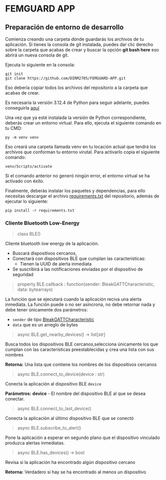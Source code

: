 <h1> FEMGUARD APP </h1>

<h2> Preparación de entorno de desarrollo </h2>

Comienza creando una carpeta dónde guardarás los archivos de tu aplicación. Si tienes la consola de git instalada, puedes dar clic derecho sobre la carpeta que acabas de crear y buscar la opción **git bash here** eso abrirá un nueva consola de git.

Ejecuta lo siguiente en la consola:

```
git init
git clone https://github.com/DIRM2705/FEMGUARD-APP.git
```
Eso debería copiar todos los archivos del repositorio a la carpeta que acabas de crear.

Es necesaria la versión 3.12.4 de Python para seguir adelante, puedes conseguirla [aquí](https://www.python.org/downloads/)

Una vez que ya esté instalada la versión de Python correspondiente, deberás crear un entorno virtual. Para ello, ejecuta el siguiente comando en tu CMD:

```
py -m venv venv
```

Eso creará una carpeta llamada venv en tu locación actual que tendrá los archivos que conforman tu entorno virutal. Para activarlo copia el siguiente comando:

```
venv/Scripts/activate
```
Si el comando anterior no generó ningún error, el entorno virtual se ha activado con éxito.

Finalmente, deberás instalar los paquetes y dependencias, para ello necesitas descargar el archivo [requirements.txt]() del repositorio, además de ejecutar lo siguiente:

```
pip install -r requirements.txt
```

<h3> Cliente Bluetooth Low-Energy </h3>

> class BLE()

Cliente bluetooth low energy de la aplicación.
- Buscará dispositivos cercanos,
- Conectará con dispositivos BLE que cumplan las características:
    - Tienen la UUID de alerta inmediata
- Se suscribirá a las notificaciones enviadas por el dispositivo de seguridad

> property BLE.callback : function(sender: BleakGATTCharacteristic, data: bytearrays)

La función que se ejecutará cuando la aplicación reciva una alerta inmediata.
La función puede o no ser asíncrona, no debe retornar nada y debe tener únicamente dos parámetros:
- `sender` de tipo [BleakGATTCharacteristic](https://bleak.readthedocs.io/en/latest/api/index.html#bleak.backends.characteristic.BleakGATTCharacteristic)
- `data` que es un arreglo de bytes

> async BLE.get_nearby_devices() → list[str]

Busca todos los dispositivos BLE cercanos,selecciona únicamente los que cumplan con las características preestablecidas y crea una lista con sus nombres

**Retorna:** Una lista que contiene los nombres de los dispositivos cercanos
        
> async BLE.connect_to_device(device : str)

Conecta la aplicación al dispositivo BLE `device`

**Parámetros:** **device** -  El nombre del dispositivo BLE al que se desea conectar.

> async BLE.connect_to_last_device()

Conecta la aplicación al último dispositivo BLE que se conectó
    
> async BLE.subscribe_to_alert()

Pone la aplicación a esperar en segundo plano que el dispositivo vinculado produzca alertas inmediatas.

> async BLE.has_devices() → bool

Revisa si la aplicación ha encontrado algún dispositivo cercano

**Retorna:** Verdadero si hay se ha encontrado al menos un dispositivo
